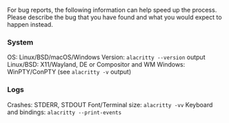 For bug reports, the following information can help speed up the process. Please describe the bug that you have found and what you would expect to happen instead.

### System

OS: Linux/BSD/macOS/Windows
Version: `alacritty --version` output
Linux/BSD: X11/Wayland, DE or Compositor and WM
Windows: WinPTY/ConPTY (see `alacritty -v` output)

### Logs

Crashes: STDERR, STDOUT
Font/Terminal size: `alacritty -vv`
Keyboard and bindings: `alacritty --print-events`
